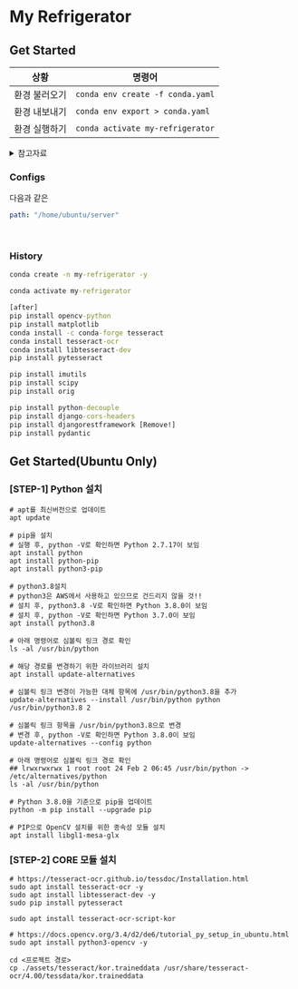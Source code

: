 # My Refrigerator

## Get Started

| 상황 | 명령어 |
| ---- | ------ |
| 환경 불러오기 | `conda env create -f conda.yaml` |
| 환경 내보내기 | `conda env export > conda.yaml` |
| 환경 실행하기 | `conda activate my-refrigerator` |

<details>
<summary>
참고자료
</summary>

- [[Anaconda] 아나콘다 가상환경 Export 및 Import 하는 방법](https://mentha2.tistory.com/46)
- [[Anaconda] 아나콘다 환경 export, import, clone 하기](https://jh-bk.tistory.com/35)
</details>

### Configs

다음과 같은 
```yaml
path: "/home/ubuntu/server"
```


<br>

### History

```cmd
conda create -n my-refrigerator -y

conda activate my-refrigerator

[after]
pip install opencv-python
pip install matplotlib
conda install -c conda-forge tesseract
conda install tesseract-ocr
conda install libtesseract-dev
pip install pytesseract

pip install imutils
pip install scipy
pip install orig

pip install python-decouple
pip install django-cors-headers
pip install djangorestframework [Remove!]
pip install pydantic
```

## Get Started(Ubuntu Only)

### [STEP-1] Python 설치

```
# apt를 최신버전으로 업데이트
apt update

# pip을 설치
# 실행 후, python -V로 확인하면 Python 2.7.17이 보임
apt install python
apt install python-pip
apt install python3-pip

# python3.8설치
# python3은 AWS에서 사용하고 있으므로 건드리지 않을 것!!
# 설치 후, python3.8 -V로 확인하면 Python 3.8.0이 보임
# 설치 후, python -V로 확인하면 Python 3.7.0이 보임
apt install python3.8

# 아래 명령어로 심볼릭 링크 경로 확인
ls -al /usr/bin/python

# 해당 경로를 변경하기 위한 라이브러리 설치
apt install update-alternatives

# 심볼릭 링크 변경이 가능한 대체 항목에 /usr/bin/python3.8을 추가
update-alternatives --install /usr/bin/python python /usr/bin/python3.8 2

# 심볼릭 링크 항목을 /usr/bin/python3.8으로 변경
# 변경 후, python -V로 확인하면 Python 3.8.0이 보임
update-alternatives --config python

# 아래 명령어로 심볼릭 링크 경로 확인
## lrwxrwxrwx 1 root root 24 Feb 2 06:45 /usr/bin/python -> /etc/alternatives/python
ls -al /usr/bin/python

# Python 3.8.0을 기준으로 pip을 업데이트
python -m pip install --upgrade pip

# PIP으로 OpenCV 설치를 위한 종속성 모듈 설치
apt install libgl1-mesa-glx
```

### [STEP-2] CORE 모듈 설치

```
# https://tesseract-ocr.github.io/tessdoc/Installation.html
sudo apt install tesseract-ocr -y
sudo apt install libtesseract-dev -y
sudo pip install pytesseract

sudo apt install tesseract-ocr-script-kor

# https://docs.opencv.org/3.4/d2/de6/tutorial_py_setup_in_ubuntu.html
sudo apt install python3-opencv -y

cd <프로젝트 경로>
cp ./assets/tesseract/kor.traineddata /usr/share/tesseract-ocr/4.00/tessdata/kor.traineddata
```